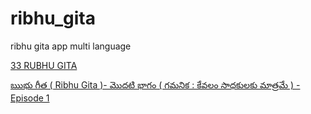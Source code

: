 # ribhu_gita

ribhu gita app 
multi language


[33 RUBHU GITA](https://www.youtube.com/watch?v=2EV_ecc3Tms&t=114s)


[ఋభు గీత ( Ribhu Gita )- మొదటి భాగం ( గమనిక : కేవలం సాధకులకు మాత్రమే ) - Episode 1](https://www.youtube.com/watch?v=xycSUx0nEfY)
